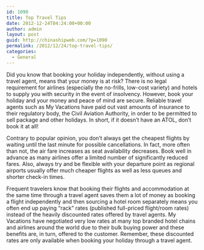 ```yaml
---
id: 1090
title: Top Travel Tips
date: 2012-12-24T04:24:00+00:00
author: admin
layout: post
guid: http://chinashipweb.com/?p=1090
permalink: /2012/12/24/top-travel-tips/
categories:
  - General
---
```

Did you know that booking your holiday independently, without using a travel agent, means that your money is at risk? There is no legal requirement for airlines (especially the no-frills, low-cost variety) and hotels to supply you with security in the event of insolvency. However, book your holiday and your money and peace of mind are secure. Reliable travel agents such as My Vacations have paid out vast amounts of insurance to their regulatory body, the Civil Aviation Authority, in order to be permitted to sell package and other holidays. In short, if it doesn&#8217;t have an ATOL, don&#8217;t book it at all!

Contrary to popular opinion, you don&#8217;t always get the cheapest flights by waiting until the last minute for possible cancellations. In fact, more often than not, the air fare increases as seat availability decreases. Book well in advance as many airlines offer a limited number of significantly reduced fares. Also, always try and be flexible with your departure point as regional airports usually offer much cheaper flights as well as less queues and shorter check-in times.

Frequent travelers know that booking their flights and accommodation at the same time through a travel agent saves them a lot of money as booking a flight independently and then sourcing a hotel room separately means you often end up paying &#8220;rack&#8221; rates (published full-priced flight/room rates) instead of the heavily discounted rates offered by travel agents. My Vacations have negotiated very low rates at many top branded hotel chains and airlines around the world due to their bulk buying power and these benefits are, in turn, offered to the customer. Remember, these discounted rates are only available when booking your holiday through a travel agent.